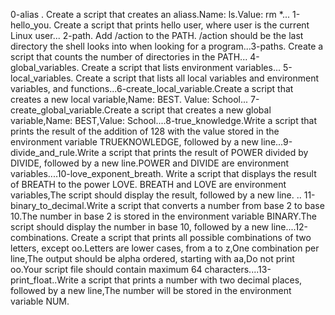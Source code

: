 0-alias . Create a script that creates an aliass.Name: ls.Value: rm *... 1-hello_you. Create a script that prints hello user, where user is the current Linux user... 2-path. Add /action to the PATH. /action should be the last directory the shell looks into when looking for a program...3-paths. Create a script that counts the number of directories in the PATH... 4-global_variables. Create a script that lists environment variables... 5-local_variables. Create a script that lists all local variables and environment variables, and functions...6-create_local_variable.Create a script that creates a new local variable,Name: BEST. Value: School... 7-create_global_variable.Create a script that creates a new global variable,Name: BEST,Value: School....8-true_knowledge.Write a script that prints the result of the addition of 128 with the value stored in the environment variable TRUEKNOWLEDGE, followed by a new line...9-divide_and_rule.Write a script that prints the result of POWER divided by DIVIDE, followed by a new line.POWER and DIVIDE are environment variables....10-love_exponent_breath. Write a script that displays the result of BREATH to the power LOVE. BREATH and LOVE are environment variables,The script should display the result, followed by a new line. .. 11-binary_to_decimal.Write a script that converts a number from base 2 to base 10.The number in base 2 is stored in the environment variable BINARY.The script should display the number in base 10, followed by a new line....12-combinations. Create a script that prints all possible combinations of two letters, except oo.Letters are lower cases, from a to z,One combination per line,The output should be alpha ordered, starting with aa,Do not print oo.Your script file should contain maximum 64 characters....13-print_float..Write a script that prints a number with two decimal places, followed by a new line,The number will be stored in the environment variable NUM.
